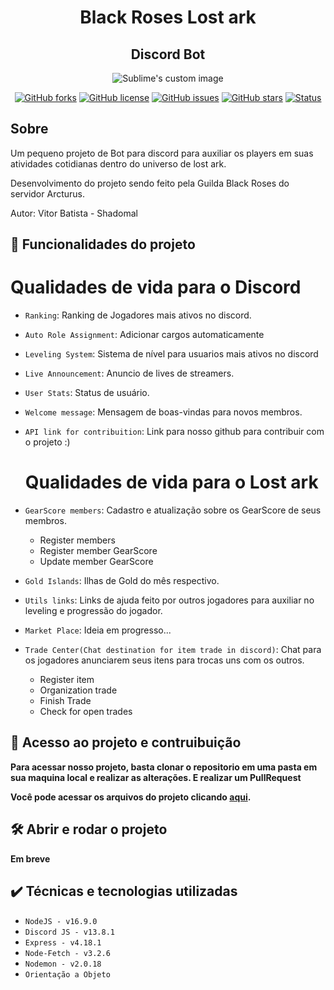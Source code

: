 <h1 align="center"> Black Roses Lost ark </h1>
<h2 align="center"> Discord Bot </h2>

<p align="center">
  <img src="https://user-images.githubusercontent.com/42703631/176642577-a55c9722-77c1-4f67-be6a-10fba921ba73.png" alt="Sublime's custom image"/>
</p>
<p align="center">
<a href="https://github.com/shadomal/BlackRosesLostArk/network"><img alt="GitHub forks" src="https://img.shields.io/github/forks/shadomal/BlackRosesLostArk"></a>
<a href="https://github.com/shadomal/BlackRosesLostArk/blob/main/LICENSE"><img alt="GitHub license" src="https://img.shields.io/github/license/shadomal/BlackRosesLostArk"></a>
<a href="https://github.com/shadomal/BlackRosesLostArk/issues"><img alt="GitHub issues" src="https://img.shields.io/github/issues/shadomal/BlackRosesLostArk"></a>
<a href="https://github.com/shadomal/BlackRosesLostArk/stargazers"><img alt="GitHub stars" src="https://img.shields.io/github/stars/shadomal/BlackRosesLostArk"></a>
<a href="https://img.shields.io/badge/Status-Em%20desenvolvimento-brightgreen"><img alt="Status" src="https://img.shields.io/badge/Status-Em%20desenvolvimento-brightgreen"></a>
</p>

## Sobre
  Um pequeno projeto de Bot para discord para auxiliar os players em suas atividades cotidianas dentro do universo de lost ark.
  

Desenvolvimento do projeto sendo feito pela Guilda Black Roses do servidor Arcturus.

Autor: Vitor Batista - Shadomal
  
## :hammer: Funcionalidades do projeto
  
  # Qualidades de vida para o Discord
  
- `Ranking`: Ranking de Jogadores mais ativos no discord.
- `Auto Role Assignment`: Adicionar cargos automaticamente
- `Leveling System`: Sistema de nível para usuarios mais ativos no discord
- `Live Announcement`: Anuncio de lives de streamers.
- `User Stats`: Status de usuário.
- `Welcome message`: Mensagem de boas-vindas para novos membros.
- `API link for contribuition`: Link para nosso github para contribuir com o projeto :)

  # Qualidades de vida para o Lost ark
  
 - `GearScore members`: Cadastro e atualização sobre os GearScore de seus membros.
    - Register members
    - Register member GearScore
    - Update member GearScore 
- `Gold Islands`: Ilhas de Gold do mês respectivo.
- `Utils links`: Links de ajuda feito por outros jogadores para auxiliar no leveling e progressão do jogador.
- `Market Place`: Ideia em progresso...
- `Trade Center(Chat destination for item trade in discord)`: Chat para os jogadores anunciarem seus itens para trocas uns com os outros.
    - Register item
    - Organization trade
    - Finish Trade
    - Check for open trades
    
    
## 📁 Acesso ao projeto e contruibuição

**Para acessar nosso projeto, basta clonar o repositorio em uma pasta em sua maquina local e realizar as alterações. E realizar um PullRequest**

**Você pode acessar os arquivos do projeto clicando [aqui](https://github.com/shadomal/BlackRosesLostArk).**

## 🛠️ Abrir e rodar o projeto

**Em breve**


## ✔️ Técnicas e tecnologias utilizadas

- ``NodeJS - v16.9.0``
- ``Discord JS - v13.8.1``
- ``Express - v4.18.1``
- ``Node-Fetch - v3.2.6``
- ``Nodemon - v2.0.18``
- ``Orientação a Objeto``

